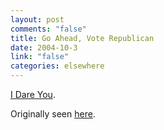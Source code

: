 ```yaml
--- 
layout: post
comments: "false"
title: Go Ahead, Vote Republican
date: 2004-10-3
link: "false"
categories: elsewhere
---
```

<a href="http://zanshin.net/images/gopconstrm.mov" title="Scare Tactics">I Dare You</a>.

Originally seen <a href="http://home.earthlink.net/~houval/gopconstrm.mov" title="GOP Out Takes">here</a>.
